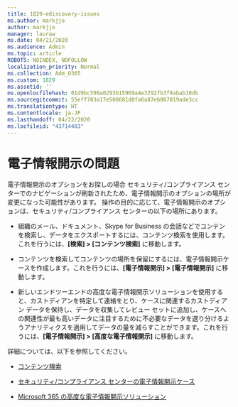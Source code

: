 ```yaml
---
title: 1829-ediscovery-issues
ms.author: markjjo
author: markjjo
manager: lauraw
ms.date: 04/21/2020
ms.audience: Admin
ms.topic: article
ROBOTS: NOINDEX, NOFOLLOW
localization_priority: Normal
ms.collection: Adm_O365
ms.custom: 1829
ms.assetid: ''
ms.openlocfilehash: 01d9bc598a0293b15969a4e3292fb3f9abab10db
ms.sourcegitcommit: 55eff703a17e500681d8fa6a87eb067019ade3cc
ms.translationtype: HT
ms.contentlocale: ja-JP
ms.lasthandoff: 04/22/2020
ms.locfileid: "43714483"
---
```

# <a name="ediscovery-issues"></a>電子情報開示の問題

電子情報開示のオプションをお探しの場合 セキュリティ/コンプライアンス センターでのナビゲーションが刷新されたため、電子情報開示のオプションの場所が変更になった可能性があります。  操作の目的に応じて、電子情報開示のオプションは、セキュリティ/コンプライアンス センターの以下の場所にあります。

- 組織のメール、ドキュメント、Skype for Business の会話などでコンテンを検索し、データをエクスポートするには、コンテンツ検索を使用します。これを行うには、**[検索] > [コンテンツ検索]** に移動します。

- コンテンツを検索してコンテンツの場所を保留にするには、電子情報開示ケースを作成します。これを行うには、**[電子情報開示] > [電子情報開示]** に移動します。

- 新しいエンドツーエンドの高度な電子情報開示ソリューションを使用すると、カストディアンを特定して連絡をとり、ケースに関連するカストディアン データを保持し、データを収集してレビュー セットに追加し、ケースへの関連性が最も高いデータに注目するために不必要なデータを選り分けるようアナリティクスを適用してデータの量を減らすことができます。これを行うには、**[電子情報開示] > [高度な電子情報開示]** に移動します。

詳細については、以下を参照してください。

- [コンテンツ検索](https://docs.microsoft.com/office365/securitycompliance/content-search)

- [セキュリティ/コンプライアンス センターの電子情報開示ケース](https://docs.microsoft.com/office365/securitycompliance/ediscovery-cases)

- [Microsoft 365 の高度な電子情報開示ソリューション](https://docs.microsoft.com/office365/securitycompliance/compliance20/overview-ediscovery-20)
